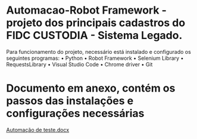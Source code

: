 # Automacao-Robot Framework - projeto dos principais cadastros do FIDC CUSTODIA - Sistema Legado.

Para funcionamento do projeto, necessário está instalado e configurado os seguintes programas:
•	Python
•	Robot Framework
•	Selenium Library
•	RequestsLibrary
•	Visual Studio Code
•	Chrome driver
•	Git 

# Documento em anexo, contém os passos das instalações e configurações necessárias 
[Automação de teste.docx](https://github.com/diegoarruda-0306/Automacao-Robot/files/11735260/Automacao.de.teste.docx)
